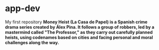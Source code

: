 # app-dev
My first repository
**Money Heist (La Casa de Papel) is a Spanish crime drama series created by Álex Pina. It follows a group of robbers, led by a mastermind called "The Professor," as they carry out carefully planned heists, using codenames based on cities and facing personal and moral challenges along the way.**
